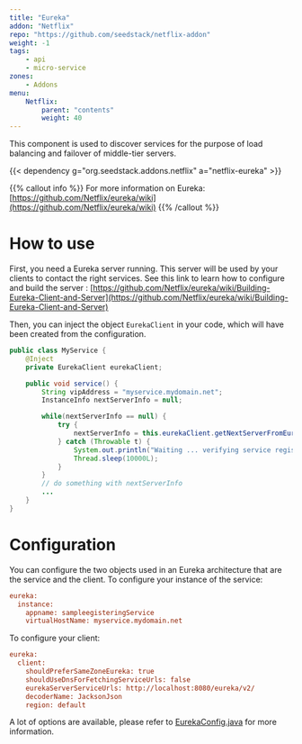 ```yaml
---
title: "Eureka"
addon: "Netflix"
repo: "https://github.com/seedstack/netflix-addon"
weight: -1
tags:
    - api
    - micro-service
zones:
    - Addons
menu:
    Netflix:
        parent: "contents"
        weight: 40
---
```


This component is used to discover services for the purpose of load balancing and failover of middle-tier servers.<!--more-->

{{< dependency g="org.seedstack.addons.netflix" a="netflix-eureka" >}}

{{% callout info %}}
For more information on Eureka: [https://github.com/Netflix/eureka/wiki](https://github.com/Netflix/eureka/wiki)
{{% /callout %}}

# How to use

First, you need a Eureka server running. This server will be used by your clients to contact the right services.
See this link to learn how to configure and build the server : [https://github.com/Netflix/eureka/wiki/Building-Eureka-Client-and-Server](https://github.com/Netflix/eureka/wiki/Building-Eureka-Client-and-Server)

Then, you can inject the object `EurekaClient` in your code, which will have been created from the configuration.
```java
public class MyService {
    @Inject
    private EurekaClient eurekaClient;

    public void service() {
        String vipAddress = "myservice.mydomain.net";
        InstanceInfo nextServerInfo = null;

        while(nextServerInfo == null) {
            try {
                nextServerInfo = this.eurekaClient.getNextServerFromEureka(vipAddress, false);
            } catch (Throwable t) {
                System.out.println("Waiting ... verifying service registration with eureka ...");
                Thread.sleep(10000L);
            }
        }
        // do something with nextServerInfo
        ...
    }
}
```

# Configuration

You can configure the two objects used in an Eureka architecture that are the service and the client.
To configure your instance of the service:
```ini
eureka:
  instance:
    appname: sampleegisteringService
    virtualHostName: myservice.mydomain.net
```

To configure your client:
```ini
eureka:
  client:
    shouldPreferSameZoneEureka: true
    shouldUseDnsForFetchingServiceUrls: false
    eurekaServerServiceUrls: http://localhost:8080/eureka/v2/
    decoderName: JacksonJson
    region: default
```

A lot of options are available, please refer to [EurekaConfig.java](https://github.com/seedstack/netflix-addon/blob/eureka/eureka/src/main/java/org/seedstack/netflix/eureka/EurekaConfig.java) for more information.
